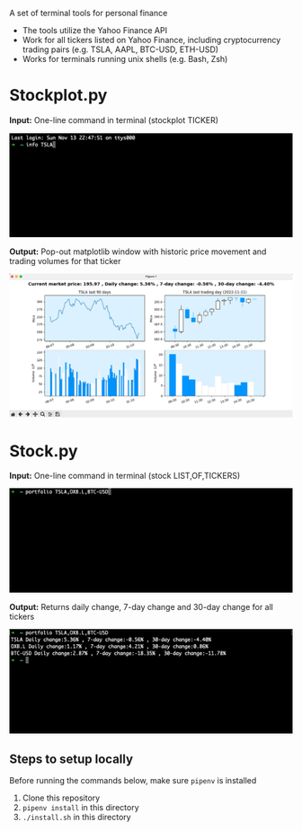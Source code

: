 A set of terminal tools for personal finance

- The tools utilize the Yahoo Finance API
- Work for all tickers listed on Yahoo Finance, including cryptocurrency trading pairs (e.g. TSLA, AAPL, BTC-USD, ETH-USD) 
- Works for terminals running unix shells (e.g. Bash, Zsh)


# Stockplot.py

**Input:** One-line command in terminal (stockplot TICKER)

![](images/input_stock_overview.png)

**Output:** Pop-out matplotlib window with historic price movement and trading volumes for that ticker

![](images/output_stock_overview.png)


# Stock.py

**Input:** One-line command in terminal  (stock LIST,OF,TICKERS)

![](images/input_portfolio.png)

**Output:** Returns daily change, 7-day change and 30-day change for all tickers

![](images/output_portfolio.png)

## Steps to setup locally 
Before running the commands below, make sure `pipenv` is installed
1. Clone this repository
2. `pipenv install` in this directory
3. `./install.sh` in this directory
